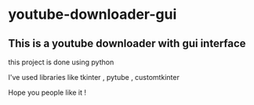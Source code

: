 # youtube-downloader-gui
<h2> This is a youtube downloader with gui interface </h2>
<p>this project is done using python </p>
<p>I've used libraries like tkinter , pytube , customtkinter </p>
<p> Hope you people like it ! </p>


